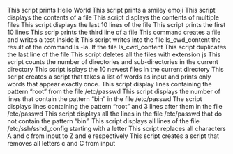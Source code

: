This script prints Hello World
This script prints a smiley emoji
This script displays the contents of a file
This script displays the contents of multiple files
This script displays the last 10 lines of the file
This script prints the first 10 lines
This scrip prints the third line of a file
This command creates a file and writes a test inside it
This script writes into the file ls_cwd_content the result of the command ls -la. If the file ls_cwd_content
This script duplicates the last line of the file
This script deletes all the files with extension js
This script counts the number of directories and sub-directories in the current directory
 This script isplays the 10 newest files in the current directory
This script creates a script that takes a list of words as input and prints only words that appear exactly once.
This script display lines containing the pattern “root” from the file /etc/passwd
This script displays the number of lines that contain the pattern “bin” in the file /etc/passwd
The script displays lines containing the pattern “root” and 3 lines after them in the file /etc/passwd
This script displays all the lines in the file /etc/passwd that do not contain the pattern “bin”.
This script displays all lines of the file /etc/ssh/sshd_config starting with a letter
This script replaces all characters A and c from input to Z and e respectively
This script creates a script that removes all letters c and C from input
